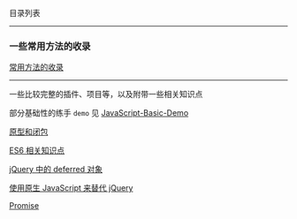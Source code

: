目录列表

----

### 一些常用方法的收录

[常用方法的收录](https://github.com/hanekaoru/WebLearningNotes/blob/master/js/note/常用方法的收录.md)

----

一些比较完整的插件、项目等，以及附带一些相关知识点

部分基础性的练手 `demo` 见 [JavaScript-Basic-Demo](https://github.com/hanekaoru/JavaScript-Basic-Demo)


[原型和闭包](https://github.com/hanekaoru/WebLearningNotes/blob/master/js/note/原型和闭包.md)

[ES6 相关知识点](https://github.com/hanekaoru/WebLearningNotes/blob/master/js/note/ES6-point.md)

[jQuery 中的 deferred 对象](https://github.com/hanekaoru/WebLearningNotes/blob/master/js/note/jQuery-deferred.md)

[使用原生 JavaScript 来替代 jQuery](https://github.com/hanekaoru/WebLearningNotes/blob/master/js/note/jQuery-vs-Native.md)

[Promise](https://github.com/hanekaoru/WebLearningNotes/blob/master/js/note/promise.md)


